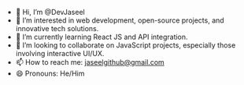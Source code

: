 - 👋 Hi, I’m @DevJaseel
- 👀 I’m interested in web development, open-source projects, and innovative tech solutions.
- 🌱 I’m currently learning React JS and API integration.
- 💞️ I’m looking to collaborate on JavaScript projects, especially those involving interactive UI/UX.
- 📫 How to reach me: jaseelgithub@gmail.com
- 😄 Pronouns: He/Him

<!---
DevJaseel/DevJaseel is a ✨ special ✨ repository because its `README.md` (this file) appears on your GitHub profile.
You can click the Preview link to take a look at your changes.
--->
